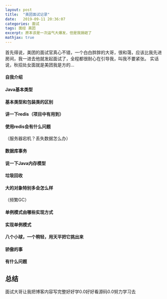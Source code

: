 ```yaml
---
layout: post
title:  "美团面试记录"
date:   2019-09-11 20:36:07
categories: 面试
tags: 面经 美团 
excerpt: 原本该是一次运气大爆发，但是我搞砸了
mathjax: true
---
```


首先得说，美团的面试官真心不错，一个白白胖胖的大哥，很和蔼，应该比我先进房间，我一进去他就发起面试了，全程都很耐心在引导我，叫我不要紧张。
实话说，秋招处女面就是美团我是方的...

#### 自我介绍

#### Java基本类型

#### 基本类型和包装类的区别

#### 讲一下redis（项目中有用到）

#### 使用redis会有什么问题
（服务器宕机？丢失数据怎么办）

#### 数据库事务

#### 说一下Java内存模型

#### 垃圾回收

#### 大的对象特别多会怎么样
（频繁GC） 

#### 单例模式由哪些实现方式

#### 实现单例模式

#### 八个小球，一个稍轻，用天平把它挑出来

#### 骄傲的事

#### 有什么问题

## 总结
面试大哥让我把博客内容写完整好好学0.0好好看源码0.0努力学习去
